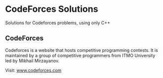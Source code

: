 # CodeForces Solutions
Solutions for Codeforces problems, using only C++

## CodeForces
Codeforces is a website that hosts competitive programming contests. It is maintained by a group of competitive programmers from ITMO University led by Mikhail Mirzayanov.

Visit: www.codeforces.com
